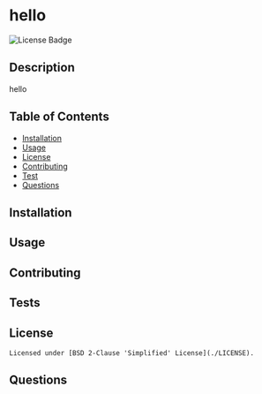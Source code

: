 
# hello

    
![License Badge](https://img.shields.io/badge/license-BSD-2-Clause-green)
    
    
## Description
  
hello

## Table of Contents
  
* [Installation](#installation)
* [Usage](#usage)
* [License](#license)
* [Contributing](#contributing)
* [Test](#tests)
* [Questions](#questions)
  
## Installation 
  
## Usage 

## Contributing 
 
## Tests 
     
## License

    Licensed under [BSD 2-Clause 'Simplified' License](./LICENSE).
    
## Questions


